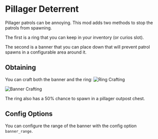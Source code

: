 # Pillager Deterrent

Pillager patrols can be annoying. This mod adds two methods to stop the patrols from spawning.

The first is a ring that you can keep in your inventory (or curios slot).

The second is a banner that you can place down that will prevent patrol spawns in a configurable area around it.

## Obtaining
You can craft both the banner and the ring:
![Ring Crafting](https://github.com/wil-y/pillager-deterrent/raw/main/img/crafting/ring.png)

![Banner Crafting](https://github.com/wil-y/pillager-deterrent/raw/main/img/crafting/banner.png)

The ring also has a 50% chance to spawn in a pillager outpost chest.

## Config Options
You can configure the range of the banner with the config option `banner_range`.
